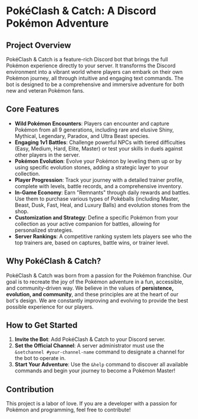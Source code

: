 # PokéClash & Catch: A Discord Pokémon Adventure

## Project Overview

PokéClash & Catch is a feature-rich Discord bot that brings the full Pokémon experience directly to your server. It transforms the Discord environment into a vibrant world where players can embark on their own Pokémon journey, all through intuitive and engaging text commands. The bot is designed to be a comprehensive and immersive adventure for both new and veteran Pokémon fans.

## Core Features

- **Wild Pokémon Encounters**: Players can encounter and capture Pokémon from all 9 generations, including rare and elusive Shiny, Mythical, Legendary, Paradox, and Ultra Beast species.
- **Engaging 1v1 Battles**: Challenge powerful NPCs with tiered difficulties (Easy, Medium, Hard, Elite, Master) or test your skills in duels against other players in the server.
- **Pokémon Evolution**: Evolve your Pokémon by leveling them up or by using specific evolution stones, adding a strategic layer to your collection.
- **Player Progression**: Track your journey with a detailed trainer profile, complete with levels, battle records, and a comprehensive inventory.
- **In-Game Economy**: Earn "Remnants" through daily rewards and battles. Use them to purchase various types of Pokéballs (including Master, Beast, Dusk, Fast, Heal, and Luxury Balls) and evolution stones from the shop.
- **Customization and Strategy**: Define a specific Pokémon from your collection as your active companion for battles, allowing for personalized strategies.
- **Server Rankings**: A competitive ranking system lets players see who the top trainers are, based on captures, battle wins, or trainer level.

## Why PokéClash & Catch?

PokéClash & Catch was born from a passion for the Pokémon franchise. Our goal is to recreate the joy of the Pokémon adventure in a fun, accessible, and community-driven way. We believe in the values of **persistence, evolution, and community**, and these principles are at the heart of our bot's design. We are constantly improving and evolving to provide the best possible experience for our players.

## How to Get Started

1. **Invite the Bot**: Add PokéClash & Catch to your Discord server.
2. **Set the Official Channel**: A server administrator must use the `&setchannel #your-channel-name` command to designate a channel for the bot to operate in.
3. **Start Your Adventure**: Use the `&help` command to discover all available commands and begin your journey to become a Pokémon Master!

## Contribution

This project is a labor of love. If you are a developer with a passion for Pokémon and programming, feel free to contribute!
